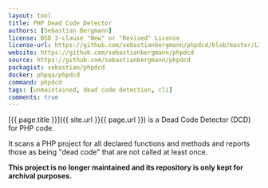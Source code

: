 ```yaml
---
layout: tool
title: PHP Dead Code Detector    
authors: [Sebastian Bergmann]
license: BSD 3-clause "New" or "Revised" License 
license-url: https://github.com/sebastianbergmann/phpdcd/blob/master/LICENSE
website: https://github.com/sebastianbergmann/phpdcd
source: https://github.com/sebastianbergmann/phpdcd
packagist: sebastian/phpdcd
docker: phpqa/phpdcd
command: phpdcd
tags: [unmaintained, dead code detection, cli] 
comments: true
---
```


[{{ page.title }}]({{ site.url }}{{ page.url }}) is a Dead Code Detector (DCD) for PHP code.
 
<!--more--> 

It scans a PHP project for all declared functions and methods and reports those as being "dead code" that are not called at least once.

**This project is no longer maintained and its repository is only kept for archival purposes.**
